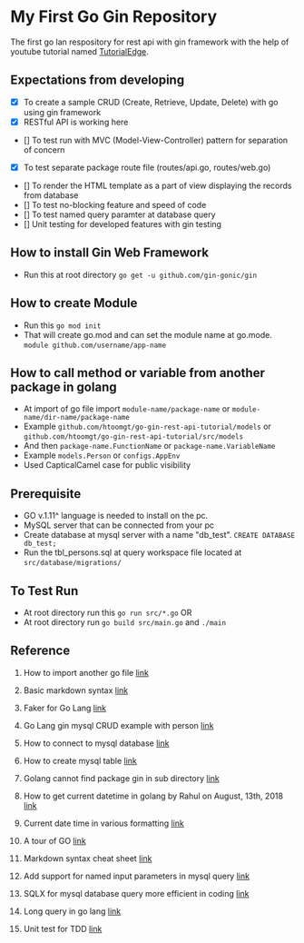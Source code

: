# My First Go Gin Repository

The first go lan respository for rest api with gin framework with the help of youtube tutorial named [TutorialEdge](https://www.youtube.com/watch?v=RkmvVFZJJvs).

## Expectations from developing

- [x] To create a sample CRUD (Create, Retrieve, Update, Delete) with go using gin framework
- [x] RESTful API is working here
- [] To test run with MVC (Model-View-Controller) pattern for separation of concern
- [x] To test separate package route file (routes/api.go, routes/web.go)
- [] To render the HTML template as a part of view displaying the records from database
- [] To test no-blocking feature and speed of code
- [] To test named query paramter at database query
- [] Unit testing for developed features with gin testing

## How to install Gin Web Framework

- Run this at root directory `go get -u github.com/gin-gonic/gin`

## How to create Module

- Run this `go mod init`
- That will create go.mod and can set the module name at go.mode. `module github.com/username/app-name`

## How to call method or variable from another package in golang

- At import of go file import `module-name/package-name` or `module-name/dir-name/package-name`
- Example `github.com/htoomgt/go-gin-rest-api-tutorial/models` or `github.com/htoomgt/go-gin-rest-api-tutorial/src/models`
- And then `package-name.FunctionName` or `package-name.VariableName`
- Example `models.Person` or `configs.AppEnv`
- Used CapticalCamel case for public visibility

## Prerequisite

- GO v.1.11^ language is needed to install on the pc.
- MySQL server that can be connected from your pc
- Create database at mysql server with a name "db_test". `CREATE DATABASE db_test;`
- Run the tbl_persons.sql at query workspace file located at `src/database/migrations/`

## To Test Run

- At root directory run this `go run src/*.go` OR
- At root directory run `go build src/main.go` and `./main`

## Reference

1. How to import another go file [link](https://stackoverflow.com/questions/26942150/importing-go-files-in-same-folder)

2. Basic markdown syntax [link](https://www.markdownguide.org/cheat-sheet/)

3. Faker for Go Lang [link](https://github.com/bxcodec/faker)

4. Go Lang gin mysql CRUD example with person [link](https://gist.github.com/rsj217/26492af115a083876570f003c64df118)

5. How to connect to mysql database [link](https://stackoverflow.com/questions/23550453/golang-how-to-open-a-remote-mysql-connection)

6. How to create mysql table [link](https://www.mysqltutorial.org/mysql-create-table/)

7. Golang cannot find package gin in sub directory [link](https://stackoverflow.com/questions/51488385/golang-can-not-find-package-gin-in-sub-directory)

8. How to get current datetime in golang by Rahul on August, 13th, 2018 [link](https://tecadmin.net/get-current-date-time-golang/)

9. Current date time in various formatting [link](https://www.golangprograms.com/get-current-date-and-time-in-various-format-in-golang.html)

10. A tour of GO [link](https://tour.golang.org/list)

11. Markdown syntax cheat sheet [link](https://www.markdownguide.org/cheat-sheet/)

12. Add support for named input parameters in mysql query [link](https://github.com/go-sql-driver/mysql/issues/561)

13. SQLX for mysql database query more efficient in coding [link](https://github.com/jmoiron/sqlx)

14. Long query in go lang [link](https://stackoverflow.com/questions/36244767/long-queries-in-golang)

15. Unit test for TDD [link](https://semaphoreci.com/community/tutorials/test-driven-development-of-go-web-applications-with-gin)
